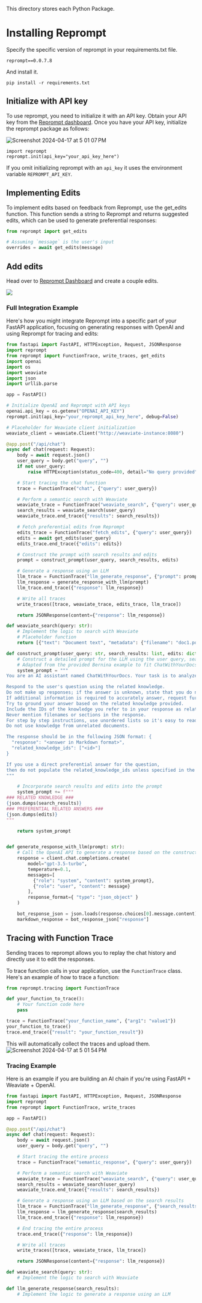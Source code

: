 This directory stores each Python Package.


# Installing Reprompt

Specify the specific version of reprompt in your requirements.txt file.

```
reprompt==0.0.7.8
```

And install it.

```
pip install -r requirements.txt
```

## Initialize with API key

To use reprompt, you need to initialize it with an API key. Obtain your API key from the [Reprompt dashboard](https://app.repromptai.com/). Once you have your API key, initialize the reprompt package as follows:

![Screenshot 2024-04-17 at 5 01 07 PM](https://github.com/reprompt/reprompt/assets/1288339/afa3dc4f-0cc8-4b46-8a83-a3f19babfa8c)


```
import reprompt
reprompt.init(api_key="your_api_key_here")
```

If you omit initializing reprompt with an `api_key` it uses the environment variable `REPROMPT_API_KEY`.


## Implementing Edits


To implement edits based on feedback from Reprompt, use the get_edits function. This function sends a string to Reprompt and returns suggested edits, which can be used to generate preferential responses:

```python
from reprompt import get_edits

# Assuming `message` is the user's input
overrides = await get_edits(message)
```

## Add edits

Head over to [Reprompt Dashboard](https://app.repromptai.com/tune) and create a couple edits.

![](https://github.com/reprompt/reprompt/assets/1288339/85ff3dcc-1f97-4c7d-845f-00d3b49814a8)


### Full Integration Example

Here's how you might integrate Reprompt into a specific part of your FastAPI application, focusing on generating responses with OpenAI and using Reprompt for tracing and edits:


```python
from fastapi import FastAPI, HTTPException, Request, JSONResponse
import reprompt
from reprompt import FunctionTrace, write_traces, get_edits
import openai
import os
import weaviate
import json
import urllib.parse

app = FastAPI()

# Initialize OpenAI and Reprompt with API keys
openai.api_key = os.getenv("OPENAI_API_KEY")
reprompt.init(api_key="your_reprompt_api_key_here", debug=False)

# Placeholder for Weaviate client initialization
weaviate_client = weaviate.Client("http://weaviate-instance:8080")

@app.post("/api/chat")
async def chat(request: Request):
    body = await request.json()
    user_query = body.get("query", "")
    if not user_query:
        raise HTTPException(status_code=400, detail="No query provided")

    # Start tracing the chat function
    trace = FunctionTrace("chat", {"query": user_query})

    # Perform a semantic search with Weaviate
    weaviate_trace = FunctionTrace("weaviate_search", {"query": user_query})
    search_results = weaviate_search(user_query)
    weaviate_trace.end_trace({"results": search_results})

    # Fetch preferential edits from Reprompt
    edits_trace = FunctionTrace("fetch_edits", {"query": user_query})
    edits = await get_edits(user_query)
    edits_trace.end_trace({"edits": edits})

    # Construct the prompt with search results and edits
    prompt = construct_prompt(user_query, search_results, edits)

    # Generate a response using an LLM
    llm_trace = FunctionTrace("llm_generate_response", {"prompt": prompt})
    llm_response = generate_response_with_llm(prompt)
    llm_trace.end_trace({"response": llm_response})

    # Write all traces
    write_traces([trace, weaviate_trace, edits_trace, llm_trace])

    return JSONResponse(content={"response": llm_response})

def weaviate_search(query: str):
    # Implement the logic to search with Weaviate
    # Placeholder function
    return [{"text": "Document text", "metadata": {"filename": "doc1.pdf", "page_number": 5}}]

def construct_prompt(user_query: str, search_results: list, edits: dict):
    # Construct a detailed prompt for the LLM using the user query, search results, and edits
    # Adapted from the provided Bernina example to fit ChatWithYourDocs
    system_prompt = """
You are an AI assistant named ChatWithYourDocs. Your task is to analyze extracted parts of long documents and answer questions based on this information.

Respond to the user's question using the related knowledge.
Do not make up responses; if the answer is unknown, state that you do not know.
If additional information is required to accurately answer, request further details from the user.
Try to ground your answer based on the related knowledge provided.
Include the IDs of the knowledge you refer to in your response as related_knowledge_ids.
Never mention filenames or sections in the response.
For step by step instructions, use unordered lists so it's easy to read.
Do not use knowledge from unrelated documents.

The response should be in the following JSON format: {
  "response": "<answer in Markdown format>",
  "related_knowledge_ids": ["<id>"]
}

If you use a direct preferential answer for the question,
then do not populate the related_knowledge_ids unless specified in the preferential answer.
"""

    # Incorporate search results and edits into the prompt
    system_prompt += f"""
### RELATED KNOWLEDGE ###
{json.dumps(search_results)}
### PREFERENTIAL RELATED ANSWERS ###
{json.dumps(edits)}
"""

    return system_prompt


def generate_response_with_llm(prompt: str):
    # Call the OpenAI API to generate a response based on the constructed prompt
    response = client.chat.completions.create(
        model="gpt-3.5-turbo",
        temperature=0.1,
        messages=[
          {"role": "system", "content": system_prompt},
          {"role": "user", "content": message}
        ],
        response_format={ "type": "json_object" }
    )

    bot_response_json = json.loads(response.choices[0].message.content)
    markdown_response = bot_response_json["response"]

```


## Tracing with Function Trace

Sending traces to reprompt allows you to replay the chat history and directly use it to edit the responses.

To trace function calls in your application, use the `FunctionTrace` class. Here's an example of how to trace a function:

```python
from reprompt.tracing import FunctionTrace

def your_function_to_trace():
    # Your function code here
    pass

trace = FunctionTrace("your_function_name", {"arg1": "value1"})
your_function_to_trace()
trace.end_trace({"result": "your_function_result"})
```

This will automatically collect the traces and upload them.
![Screenshot 2024-04-17 at 5 01 54 PM](https://github.com/reprompt/reprompt/assets/1288339/2eb0f04e-741f-49af-9ef9-b3c130e79248)

### Tracing Example

Here is an example if you are building an AI chain if you're using FastAPI + Weaviate + OpenAI.

```python
from fastapi import FastAPI, HTTPException, Request, JSONResponse
import reprompt
from reprompt import FunctionTrace, write_traces

app = FastAPI()

@app.post("/api/chat")
async def chat(request: Request):
    body = await request.json()
    user_query = body.get("query", "")

    # Start tracing the entire process
    trace = FunctionTrace("semantic_response", {"query": user_query})

    # Perform a semantic search with Weaviate
    weaviate_trace = FunctionTrace("weaviate_search", {"query": user_query})
    search_results = weaviate_search(user_query)
    weaviate_trace.end_trace({"results": search_results})

    # Generate a response using an LLM based on the search results
    llm_trace = FunctionTrace("llm_generate_response", {"search_results": search_results})
    llm_response = llm_generate_response(search_results)
    llm_trace.end_trace({"response": llm_response})

    # End tracing the entire process
    trace.end_trace({"response": llm_response})

    # Write all traces
    write_traces([trace, weaviate_trace, llm_trace])

    return JSONResponse(content={"response": llm_response})

def weaviate_search(query: str):
    # Implement the logic to search with Weaviate

def llm_generate_response(search_results):
    # Implement the logic to generate a response using an LLM

```


